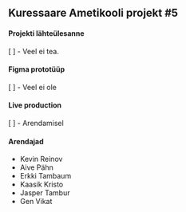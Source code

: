 ## Kuressaare Ametikooli projekt #5

#### Projekti lähteülesanne

[ ] - Veel ei tea.

#### Figma prototüüp

[ ] - Veel ei ole

#### Live production

[ ] - Arendamisel

#### Arendajad

- Kevin Reinov
- Aive Pähn
- Erkki Tambaum
- Kaasik Kristo
- Jasper Tambur
- Gen Vikat
